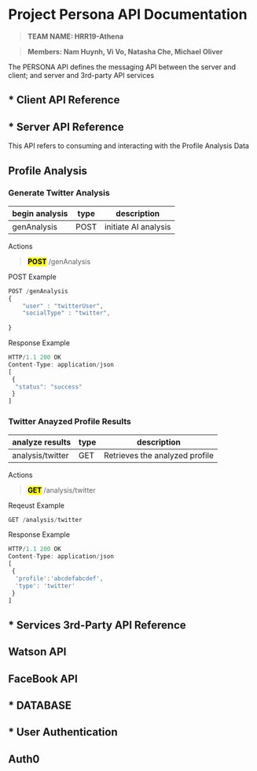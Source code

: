 # Project Persona API Documentation
> **TEAM NAME: HRR19-Athena**

> **Members: Nam Huynh, Vi Vo, Natasha Che, Michael Oliver**

The PERSONA API defines the messaging API between the server and client; and server and 3rd-party API services

## * **Client API Reference**


## * **Server API Reference**
This API refers to consuming and interacting with the Profile Analysis Data
## Profile Analysis

### **Generate Twitter Analysis**

begin analysis | type | description
--- | --- | ---
genAnalysis | POST | initiate AI analysis

Actions

> <mark>**POST**</mark> /genAnalysis

POST Example

``` javascript
POST /genAnalysis
{
	"user" : "twitterUser",
	"socialType" : "twitter",
	
}
```

Response Example

``` javascript
HTTP/1.1 200 OK
Content-Type: application/json
[
 {
  "status": "success"
 }
]
```


### **Twitter Anayzed Profile Results**

analyze results | type | description
--- | --- | ---
analysis/twitter | GET | Retrieves the analyzed profile

Actions

> <mark>**GET**</mark> /analysis/twitter

Reqeust Example

``` javascript
GET /analysis/twitter

```

Response Example

``` javascript
HTTP/1.1 200 OK
Content-Type: application/json
[
 {
  'profile':'abcdefabcdef',
  'type': 'twitter'
 }
]
```


## * **Services 3rd-Party API Reference**

## Watson API

## FaceBook API

## * **DATABASE**


## * **User Authentication**

## Auth0

